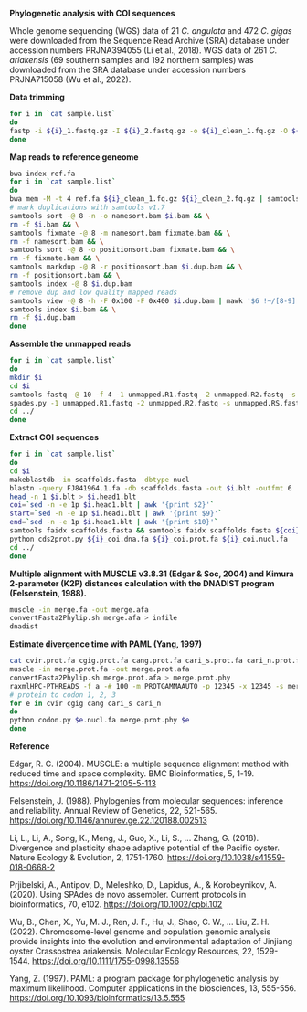 **Phylogenetic analysis with COI sequences**

Whole genome sequencing (WGS) data of 21 *C. angulata* and 472 *C. gigas* were downloaded from the Sequence Read Archive (SRA) database under accession numbers PRJNA394055 (Li et al., 2018). WGS data of 261 *C. ariakensis* (69 southern samples and 192 northern samples) was downloaded from the SRA database under accession numbers PRJNA715058 (Wu et al., 2022).

**Data trimming**
```bash
for i in `cat sample.list`
do
fastp -i ${i}_1.fastq.gz -I ${i}_2.fastq.gz -o ${i}_clean_1.fq.gz -O ${i}_clean_2.fq.gz —adapter_sequence auto —detect_adapter_for_pe —unpaired1 output_um_1.fastq.gz —unpaired2 output_um_2.fastq.gz —failed_out output_failed.fastq.gz —cut_front —cut_front_window_size=1 —cut_front_mean_quality=20 —cut_tail —cut_tail_window_size=1 —cut_tail_mean_quality=20 —cut_right —cut_right_window_size=4 —cut_right_mean_quality=20 —length_required=36 —thread 1 --trim_front1 5 --trim_front2 5
done
```
**Map reads to reference geneome**
```bash
bwa index ref.fa
for i in `cat sample.list`
do
bwa mem -M -t 4 ref.fa ${i}_clean_1.fq.gz ${i}_clean_2.fq.gz | samtools view -bS > $i.bam
# mark duplications with samtools v1.7
samtools sort -@ 8 -n -o namesort.bam $i.bam && \
rm -f $i.bam && \
samtools fixmate -@ 8 -m namesort.bam fixmate.bam && \
rm -f namesort.bam && \
samtools sort -@ 8 -o positionsort.bam fixmate.bam && \
rm -f fixmate.bam && \
samtools markdup -@ 8 -r positionsort.bam $i.dup.bam && \
rm -f positionsort.bam && \
samtools index -@ 8 $i.dup.bam
# remove dup and low quality mapped reads
samtools view -@ 8 -h -F 0x100 -F 0x400 $i.dup.bam | mawk '$6 !~/[8-9].[SH]/ && $6 !~ /[1-9][0-9].[SH]/'| samtools view -@ 8 -q 30 -bS > $i.bam && \
samtools index $i.bam && \
rm -f $i.dup.bam
done
````
**Assemble the unmapped reads**
```bash
for i in `cat sample.list`
do
mkdir $i
cd $i
samtools fastq -@ 10 -f 4 -1 unmapped.R1.fastq -2 unmapped.R2.fastq -s unmapped.RS.fastq $i.dup.bam
spades.py -1 unmapped.R1.fastq -2 unmapped.R2.fastq -s unmapped.RS.fastq --careful --cov-cutoff auto -o spades_assembly -t 30
cd ../
done
```
**Extract COI sequences**
```bash
for i in `cat sample.list`
do
cd $i
makeblastdb -in scaffolds.fasta -dbtype nucl
blastn -query FJ841964.1.fa -db scaffolds.fasta -out $i.blt -outfmt 6
head -n 1 $i.blt > $i.head1.blt
coi=`sed -n -e 1p $i.head1.blt | awk '{print $2}'`
start=`sed -n -e 1p $i.head1.blt | awk '{print $9}'`
end=`sed -n -e 1p $i.head1.blt | awk '{print $10}'`
samtools faidx scaffolds.fasta && samtools faidx scaffolds.fasta ${coi}:${start}-${end} > ${i}_coi.dna.fa
python cds2prot.py ${i}_coi.dna.fa ${i}_coi.prot.fa ${i}_coi.nucl.fa
cd ../
done
```
**Multiple alignment with MUSCLE v3.8.31 (Edgar & Soc, 2004) and Kimura 2-parameter (K2P) distances calculation with the DNADIST program (Felsenstein, 1988).**
```bash
muscle -in merge.fa -out merge.afa
convertFasta2Phylip.sh merge.afa > infile
dnadist
```
**Estimate divergence time with PAML (Yang, 1997)**
```bash
cat cvir.prot.fa cgig.prot.fa cang.prot.fa cari_s.prot.fa cari_n.prot.fa > merge.prot.fa
muscle -in merge.prot.fa -out merge.prot.afa
convertFasta2Phylip.sh merge.prot.afa > merge.prot.phy
raxmlHPC-PTHREADS -f a -# 100 -m PROTGAMMAAUTO -p 12345 -x 12345 -s merge.prot.phy -n merge.prot.tree -T 30 
# protein to codon 1, 2, 3
for e in cvir cgig cang cari_s cari_n
do
python codon.py $e.nucl.fa merge.prot.phy $e
done 
```

**Reference**

Edgar, R. C. (2004). MUSCLE: a multiple sequence alignment method with reduced time and space complexity. BMC Bioinformatics, 5, 1-19. https://doi.org/10.1186/1471-2105-5-113

Felsenstein, J. (1988). Phylogenies from molecular sequences: inference and reliability. Annual Review of Genetics, 22, 521-565. https://doi.org/10.1146/annurev.ge.22.120188.002513

Li, L., Li, A., Song, K., Meng, J., Guo, X., Li, S., ... Zhang, G. (2018). Divergence and plasticity shape adaptive potential of the Pacific oyster. Nature Ecology & Evolution, 2, 1751-1760. https://doi.org/10.1038/s41559-018-0668-2

Prjibelski, A., Antipov, D., Meleshko, D., Lapidus, A., & Korobeynikov, A. (2020). Using SPAdes de novo assembler. Current protocols in bioinformatics, 70, e102. https://doi.org/10.1002/cpbi.102

Wu, B., Chen, X., Yu, M. J., Ren, J. F., Hu, J., Shao, C. W., ... Liu, Z. H. (2022). Chromosome-level genome and population genomic analysis provide insights into the evolution and environmental adaptation of Jinjiang oyster Crassostrea ariakensis. Molecular Ecology Resources, 22, 1529-1544. https://doi.org/10.1111/1755-0998.13556

Yang, Z. (1997). PAML: a program package for phylogenetic analysis by maximum likelihood. Computer applications in the biosciences, 13, 555-556. https://doi.org/10.1093/bioinformatics/13.5.555
